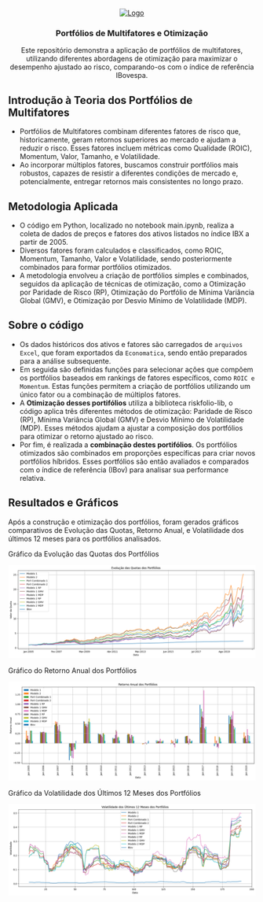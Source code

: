 <br />
<div align="center">
  <a href="https://github.com/othneildrew/Best-README-Template">
    <img src="https://miro.medium.com/v2/resize:fit:976/1*QpitTdiGEn-j_6SzIwkBrg.png" alt="Logo" width="200" height="120">
  </a>
  <h3 align="center">Portfólios de Multifatores e Otimização</h3>
  <p align="center">
    Este repositório demonstra a aplicação de portfólios de multifatores, utilizando diferentes abordagens de otimização para maximizar o desempenho ajustado ao risco, comparando-os com o índice de referência IBovespa.
  </p>
</div>


## Introdução à Teoria dos Portfólios de Multifatores
- Portfólios de Multifatores combinam diferentes fatores de risco que, historicamente, geram retornos superiores ao mercado e ajudam a reduzir o risco. Esses fatores incluem métricas como Qualidade (ROIC), Momentum, Valor, Tamanho, e Volatilidade.
- Ao incorporar múltiplos fatores, buscamos construir portfólios mais robustos, capazes de resistir a diferentes condições de mercado e, potencialmente, entregar retornos mais consistentes no longo prazo.


## Metodologia Aplicada
- O código em Python, localizado no notebook main.ipynb, realiza a coleta de dados de preços e fatores dos ativos listados no índice IBX a partir de 2005.
- Diversos fatores foram calculados e classificados, como ROIC, Momentum, Tamanho, Valor e Volatilidade, sendo posteriormente combinados para formar portfólios otimizados.
- A metodologia envolveu a criação de portfólios simples e combinados, seguidos da aplicação de técnicas de otimização, como a Otimização por Paridade de Risco (RP), Otimização do Portfólio de Mínima Variância Global (GMV), e Otimização por Desvio Mínimo de Volatilidade (MDP).


## Sobre o código
- Os dados históricos dos ativos e fatores são carregados de `arquivos Excel`, que foram exportados da `Economatica`, sendo então preparados para a análise subsequente.
- Em seguida são definidas funções para selecionar ações que compõem os portfólios baseados em rankings de fatores específicos, como `ROIC e Momentum`. Estas funções permitem a criação de portfólios utilizando um único fator ou a combinação de múltiplos fatores.
- A <strong>Otimização desses portifólios</strong> utiliza a biblioteca riskfolio-lib, o código aplica três diferentes métodos de otimização: Paridade de Risco (RP), Mínima Variância Global (GMV) e Desvio Mínimo de Volatilidade (MDP). Esses métodos ajudam a ajustar a composição dos portfólios para otimizar o retorno ajustado ao risco.
- Por fim, é realizada a <strong>combinação destes portifólios</strong>. Os portfólios otimizados são combinados em proporções específicas para criar novos portfólios híbridos. Esses portfólios são então avaliados e comparados com o índice de referência (IBov) para analisar sua performance relativa.


## Resultados e Gráficos
Após a construção e otimização dos portfólios, foram gerados gráficos comparativos de Evolução das Quotas, Retorno Anual, e Volatilidade dos últimos 12 meses para os portfólios analisados.

Gráfico da Evolução das Quotas dos Portfólios
<div align="center">
  <a href="https://github.com/othneildrew/Best-README-Template">
    <img src="quotas.png" alt="Evolução das Quotas dos Portfólios" width="600">
  </a>
</div>

Gráfico do Retorno Anual dos Portfólios
<div align="center">
  <a href="https://github.com/othneildrew/Best-README-Template">
    <img src="retorno_anual.png" alt="Retorno Anual dos Portfólios" width="600">
  </a>
</div>

Gráfico da Volatilidade dos Últimos 12 Meses dos Portfólios
<div align="center">
  <a href="https://github.com/othneildrew/Best-README-Template">
    <img src="volatilidade.png" alt="Volatilidade dos Últimos 12 Meses dos Portfólios" width="600">
  </a>
</div>